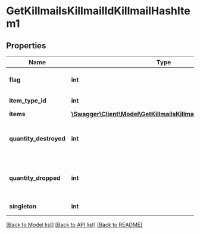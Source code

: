 # GetKillmailsKillmailIdKillmailHashItem1

## Properties
Name | Type | Description | Notes
------------ | ------------- | ------------- | -------------
**flag** | **int** | Flag for the location of the item | 
**item_type_id** | **int** | item_type_id integer | 
**items** | [**\Swagger\Client\Model\GetKillmailsKillmailIdKillmailHashItem[]**](GetKillmailsKillmailIdKillmailHashItem.md) | items array | [optional] 
**quantity_destroyed** | **int** | How many of the item were destroyed if any | [optional] 
**quantity_dropped** | **int** | How many of the item were dropped if any | [optional] 
**singleton** | **int** | singleton integer | 

[[Back to Model list]](../README.md#documentation-for-models) [[Back to API list]](../README.md#documentation-for-api-endpoints) [[Back to README]](../README.md)


